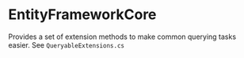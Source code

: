# EntityFrameworkCore

Provides a set of extension methods to make common querying tasks easier. See `QueryableExtensions.cs`